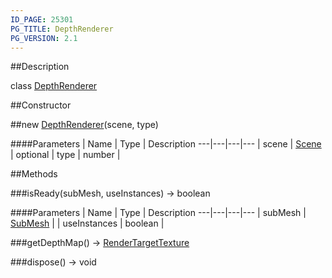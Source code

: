 ```yaml
---
ID_PAGE: 25301
PG_TITLE: DepthRenderer
PG_VERSION: 2.1
---
```

##Description

class [DepthRenderer](/classes/2.2-alpha/DepthRenderer)



##Constructor

##new [DepthRenderer](/classes/2.2-alpha/DepthRenderer)(scene, type)



####Parameters
 | Name | Type | Description
---|---|---|---
 | scene | [Scene](/classes/2.2-alpha/Scene) | 
optional | type | number | 

##Methods

###isReady(subMesh, useInstances) &rarr; boolean



####Parameters
 | Name | Type | Description
---|---|---|---
 | subMesh | [SubMesh](/classes/2.2-alpha/SubMesh) | 
 | useInstances | boolean | 

###getDepthMap() &rarr; [RenderTargetTexture](/classes/2.2-alpha/RenderTargetTexture)


###dispose() &rarr; void


